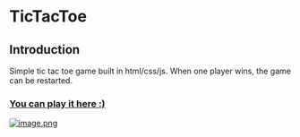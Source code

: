 # TicTacToe

## Introduction
Simple tic tac  toe game built in html/css/js.
When one player wins, the game can be restarted.

### [You can play it here :)](https://synoratska.github.io/TicTacToe)

[![image.png](https://i.postimg.cc/TPpqCTxZ/image.png)](https://postimg.cc/2qNZ5RVw)
